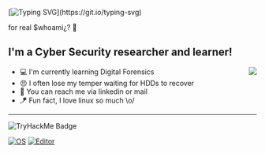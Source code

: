 [![Typing SVG](https://readme-typing-svg.herokuapp.com?font=Hack&color=%239315B7&lines=Hello+there!+I'm+Burak+-+aka+burockoly-+Welcome!)](https://git.io/typing-svg)


for real $whoami¿? :owl:

## I'm a Cyber Security researcher and learner!
<img align="right" src="https://github.com/raghavk16/raghavk16/blob/master/coderman.gif" />

- :computer: I'm currently learning Digital Forensics 
- :angry: I often lose my temper waiting for HDDs to recover
- :file_folder: You can reach me via linkedin or mail
- :kite: Fun fact, I love linux so much \o/

---

![TryHackMe Badge](https://tryhackme-badges.s3.amazonaws.com/Burockoly.png)


[![OS](https://img.shields.io/badge/OS-Linux-informational?style=flat-square&logo=linux&logoColor=white)](https://en.wikipedia.org/wiki/Linux)
[![Editor](https://img.shields.io/badge/Editor-VSCode-blue?style=flat-square&logo=visual-studio-code&logoColor=white)](https://code.visualstudio.com/)

<!--
**Burockoly/burockoly** is a ✨ _special_ ✨ repository because its `README.md` (this file) appears on your GitHub profile.

Here are some ideas to get you started:

- 🔭 I’m currently working on ...
- 🌱 I’m currently learning ...
- 👯 I’m looking to collaborate on ...
- 🤔 I’m looking for help with ...
- 💬 Ask me about ...
- 📫 How to reach me: ...
- 😄 Pronouns: ...
- ⚡ Fun fact: ...

## Description
At the age of 12, I recovered my first HDD with the first computer I assembled. Since then I'm in love with hardware.
Than I met with Cyber Security, now I love them both. :)

-->

[linkedin]: https://www.linkedin.com/in/Burockoly/
[tryhackme]: https://tryhackme.com/p/burockoly
